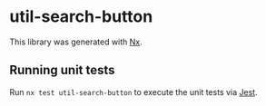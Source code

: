 # util-search-button

This library was generated with [Nx](https://nx.dev).

## Running unit tests

Run `nx test util-search-button` to execute the unit tests via [Jest](https://jestjs.io).
